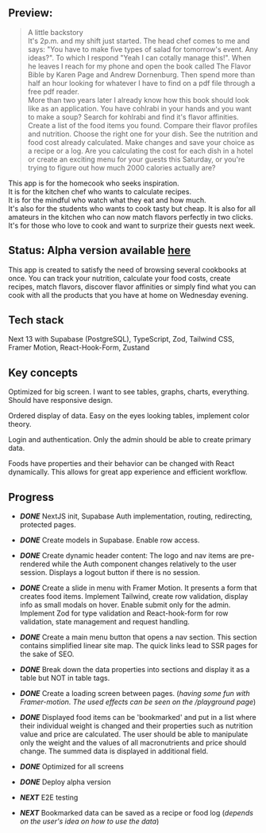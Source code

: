 ## Preview:
> A little backstory     
It's 2p.m. and my shift just started. The head chef comes to me and says: "You have to make five types of salad for tomorrow's event. Any ideas?". To which I respond "Yeah I can cotally manage this!". When he leaves I reach for my phone and open the book called The Flavor Bible by Karen Page and Andrew Dornenburg. Then spend more than half an hour looking for whatever I have to find on a pdf file through a free pdf reader.   
More than two years later I already know how this book should look like as an application. You have cohlrabi in your hands and you want to make a soup? Search for kohlrabi and find it's flavor affinities.
Create a list of the food items you found. Compare their flavor profiles and nutrition. Choose the right one for your dish. See the nutrition and food cost already calculated. Make changes and save your choice as a recipe or a log. Are you calculating the cost for each dish in a hotel or create an exciting menu for your guests this Saturday,  or you're trying to figure out how much 2000 calories actually are?

This app is for the homecook who seeks inspiration.    
It is for the kitchen chef who wants to calculate recipes.    
   It is for the mindful who watch what they eat and how much.      
 It's also for the students who wants to cook tasty but cheap.     It is also for all amateurs in the kitchen who can now match flavors perfectly in two clicks.
   It's for those who love to cook and want to surprize their guests next week.

## Status: Alpha version available [here](https://nourish-app.vercel.app/)

This app is created to satisfy the need of browsing several cookbooks at once. You can track your nutrition, calculate your food costs, create recipes, match flavors, discover flavor affinities or simply find what you can cook with all the products that you have at home on Wednesday evening.

## Tech stack

Next 13 with Supabase (PostgreSQL), TypeScript, Zod, Tailwind CSS, Framer Motion, React-Hook-Form, Zustand

## Key concepts

Optimized for big screen. I want to see tables, graphs, charts, everything. Should have responsive design.

Ordered display of data. Easy on the eyes looking tables, implement color theory.

Login and authentication. Only the admin should be able to create primary data. 

Foods have properties and their behavior can be changed with React dynamically. This allows for great app experience and efficient workflow.

## Progress

- ***DONE*** NextJS init, Supabase Auth implementation, routing, redirecting, protected pages.

- ***DONE*** Create models in Supabase. Enable row access.

- ***DONE*** Create dynamic header content: The logo and nav items are pre-rendered while the Auth component changes relatively to the user session. Displays a logout button if there is no session.

- ***DONE*** Create a slide in menu with Framer Motion. It presents a form that creates food items. Implement Tailwind, create row validation, display info as small modals on hover. Enable submit only for the admin. Implement Zod for type validation and React-hook-form for row validation, state management and request handling.

- ***DONE*** Create a main menu button that opens a nav section. This section contains simplified linear site map. The quick links lead to SSR pages for the sake of SEO.

- ***DONE*** Break down the data properties into sections and display it as a table but NOT in table tags.  

- ***DONE*** Create a loading screen between pages. (*having some fun with Framer-motion. The used effects can be seen on the /playground page*)

- ***DONE*** Displayed food items can be 'bookmarked' and put in a list where their individual weight is changed and their properties such as nutrition value and price are calculated. The user should be able to manipulate only the weight and the values of all macronutrients and price should change. The summed data is displayed in additional field.

- ***DONE*** Optimized for all screens

- ***DONE*** Deploy alpha version

- ***NEXT*** E2E testing

- ***NEXT*** Bookmarked data can be saved as a recipe or food log (*depends on the user's idea on how to use the data*)

